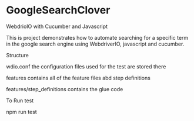 # GoogleSearchClover

WebdrioIO with Cucumber and Javascript

This is project demonstrates how to automate searching for a specific term in the google search engine using WebdriverIO, javascript and cucumber.

Structure

wdio.conf the configuration files used for the test are stored there

features contains all of the feature files abd step definitions

features/step_definitions contains the glue code

To Run test

npm run test
